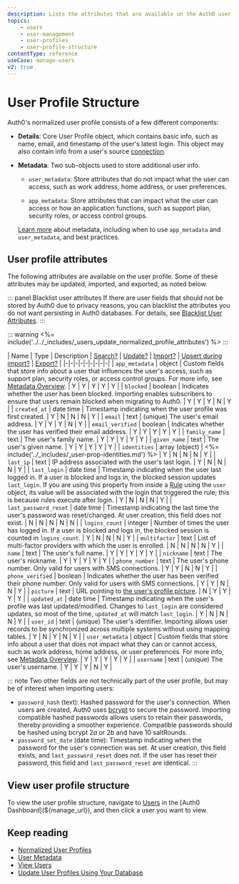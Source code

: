 ```yaml
---
description: Lists the attributes that are available on the Auth0 user profile
topics:
    - users
    - user-management
    - user-profiles
    - user-profile-structure
contentType: reference
useCase: manage-users
v2: true
---
```


# User Profile Structure

Auth0's normalized user profile consists of a few different components: 

* **Details**: Core User Profile object, which contains basic info, such as name, email, and timestamp of the user's latest login. This object may also contain info from a user's source [connection](/connections).

* **Metadata**: Two sub-objects used to store additional user info.

  * `user_metadata`: Store attributes that do not impact what the user can access, such as work address, home address, or user preferences. 

  * `app_metadata`: Store attributes that can impact what the user can access or how an application functions, such as support plan, security roles, or access control groups.

  [Learn more](/users/concepts/overview-user-metadata) about metadata, including when to use `app_metadata` and `user_metadata`, and best practices.

## User profile attributes

The following attributes are available on the user profile. Some of these attributes may be updated, imported, and exported, as noted below.

::: panel Blacklist user attributes
If there are user fields that should not be stored by Auth0 due to privacy reasons, you can blacklist the attributes you do not want persisting in Auth0 databases. For details, see [Blacklist User Attributes](/security/blacklisting-attributes).
:::

::: warning
<%= include('../../_includes/_users_update_normalized_profile_attributes') %>
:::

| Name             | Type | Description | [Search?](/users/search) | [Update?](/api/management/guides/users/update-root-attributes-users) | [Import?](/users/guides/bulk-user-imports) | [Upsert during import?](/users/guides/bulk-user-imports#request-bulk-import) | [Export?](/users/guides/bulk-user-exports) |
|-|-|-|-|-|-|-|-|-|
| `app_metadata`   | object | Custom fields that store info about a user that influences the user's access, such as support plan, security roles, or access control groups. For more info, see [Metadata Overview](/users/concepts/overview-user-metadata). | Y | Y | Y | Y | Y |
| `blocked`        | boolean | Indicates whether the user has been blocked. Importing enables subscribers to ensure that users remain blocked when migrating to Auth0. | Y | Y | Y | N | Y |
| `created_at`     | date time | Timestamp indicating when the user profile was first created. | Y | N | N | N | Y |
| `email`          | text | (unique) The user's email address. | Y | Y | Y | N | Y |
| `email_verified` | boolean | Indicates whether the user has verified their email address. | Y | Y | Y | Y | Y |
| `family_name` | text | The user's family name. | Y | Y | Y | Y | Y |
| `given_name` | text | The user's given name. | Y | Y | Y | Y | Y |
| `identities`     | array (object) | <%= include('../_includes/_user-prop-identities.md') %> |  Y | N | N | N | Y |
| `last_ip`       | text | IP address associated with the user's last login. | Y | N | N | N | Y |
| `last_login`    | date time | Timestamp indicating when the user last logged in. If a user is blocked and logs in, the blocked session updates `last_login`. If you are using this property from inside a [Rule](/rules) using the `user` object, its value will be associated with the login that triggered the rule; this is because rules execute after login. | Y | N | N | N | Y |
| `last_password_reset` | date time | Timestamp indicating the last time the user's password was reset/changed. At user creation, this field does not exist. | N | N | N | N | N |
| `logins_count` | integer | Number of times the user has logged in. If a user is blocked and logs in, the blocked session is counted in `logins_count`. | Y | N | N | N | Y |
| `multifactor`   | text | List of multi-factor providers with which the user is enrolled. | N | N | N | N | Y |
| `name`          | text | The user's full name. | Y | Y | Y | Y | Y |
| `nickname`      | text | The user's nickname. | Y | Y | Y | Y | Y |
| `phone_number` | text | The user's phone number. Only valid for users with SMS connections. | Y | Y | N | N | Y |
| `phone_verified` | boolean | Indicates whether the user has been verified their phone number. Only valid for users with SMS connections. | Y | Y | N | N | Y |
| `picture` | text | URL pointing to [the user's profile picture](/users/guides/change-user-pictures). | N | Y | Y | Y | Y |
| `updated_at` | date time | Timestamp indicating when the user's profile was last updated/modified. Changes to `last_login` are considered updates, so most of the time, `updated_at` will match `last_login`. | Y | N | N | N | Y |
| `user_id` | text | (unique) The user's identifier. Importing allows user records to be synchronized across multiple systems without using mapping tables. | Y | N | Y | N | Y |
| `user_metadata` | object | Custom fields that store info about a user that does not impact what they can or cannot access, such as work address, home address, or user preferences. For more info, see [Metadata Overview](/users/concepts/overview-user-metadata). | Y | Y | Y | Y | Y |
| `username` | text | (unique) The user's username. | Y | Y | Y | N | Y |

::: note
Two other fields are not technically part of the user profile, but may be of interest when importing users:

* `password_hash` (text): Hashed password for the user's connection. When users are created, Auth0 uses [bcrypt](https://auth0.com/blog/hashing-in-action-understanding-bcrypt/) to secure the password. Importing compatible hashed passwords allows users to retain their passwords, thereby providing a smoother experience. Compatible passwords should be hashed using bcrypt $2a$ or $2b$ and have 10 saltRounds.
* `password_set_date` (date time): Timestamp indicating when the password for the user's connection was set. At user creation, this field exists, and `last_password_reset` does not. If the user has reset their password, this field and `last_password_reset` are identical.
:::

## View user profile structure

To view the user profile structure, navigate to [Users](${manage_url}/#/users) in the [Auth0 Dashboard](${manage_url}), and then click a user you want to view.


## Keep reading

* [Normalized User Profiles](/users/normalized)
* [User Metadata](/users/concepts/overview-user-metadata)
* [View Users](/users/guides/view-users)
* [Update User Profiles Using Your Database](/users/guides/update-user-profiles-using-your-database)
